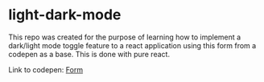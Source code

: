 # light-dark-mode

This repo was created for the purpose of learning how to implement a dark/light mode toggle feature to a react application using this form from a codepen as a base. This is done with pure react.

Link to codepen: [Form](https://codepen.io/Devel0per95/pen/rjOpdx)
